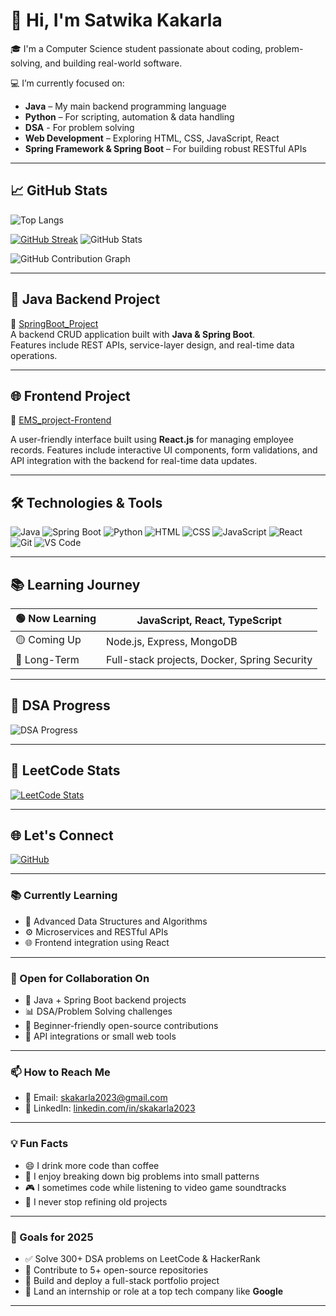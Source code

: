 # 👋 Hi, I'm Satwika Kakarla

🎓 I'm a Computer Science student passionate about coding, problem-solving, and building real-world software.

💻 I’m currently focused on:
- **Java** – My main backend programming language
- **Python** – For scripting, automation & data handling
- **DSA** - For problem solving
- **Web Development** – Exploring HTML, CSS, JavaScript, React  
- **Spring Framework & Spring Boot** – For building robust RESTful APIs  

---

## 📈 GitHub Stats

![Top Langs](https://github-readme-stats.vercel.app/api/top-langs/?username=Skakarla2023&layout=compact&theme=dark&hide_progress=false&count_private=true)    

[![GitHub Streak](https://streak-stats.demolab.com?user=Skakarla2023&theme=dark&hide_border=false)](https://git.io/streak-stats)    ![GitHub Stats](https://github-readme-stats.vercel.app/api?username=Skakarla2023&show_icons=true&theme=tokyonight&hide_border=false)  

![GitHub Contribution Graph](https://github-readme-activity-graph.vercel.app/graph?username=Skakarla2023&theme=tokyo-night&area=true&hide_border=true)

---



## 🚀 Java Backend Project

🔗 [SpringBoot_Project](https://github.com/Skakarla2023/SpringBoot_Project.git)  
A backend CRUD application built with **Java & Spring Boot**.  
Features include REST APIs, service-layer design, and real-time data operations.

---

## 🌐 Frontend Project

🔗 [EMS_project-Frontend](https://github.com/Skakarla2023/EMS_project_Frontend.git)

A user-friendly interface built using **React.js** for managing employee records.
Features include interactive UI components, form validations, and API integration with the backend for real-time data updates.

---

## 🛠️ Technologies & Tools

![Java](https://img.shields.io/badge/Java-ED8B00?style=flat&logo=java&logoColor=white)
![Spring Boot](https://img.shields.io/badge/SpringBoot-6DB33F?style=flat&logo=spring-boot&logoColor=white)
![Python](https://img.shields.io/badge/Python-3776AB?style=flat&logo=python&logoColor=white)
![HTML](https://img.shields.io/badge/HTML5-E34F26?style=flat&logo=html5&logoColor=white)
![CSS](https://img.shields.io/badge/CSS3-1572B6?style=flat&logo=css3&logoColor=white)
![JavaScript](https://img.shields.io/badge/JavaScript-F7DF1E?style=flat&logo=javascript&logoColor=black)
![React](https://img.shields.io/badge/React-20232A?style=flat&logo=react&logoColor=61DAFB)
![Git](https://img.shields.io/badge/Git-F05032?style=flat&logo=git&logoColor=white)
![VS Code](https://img.shields.io/badge/VSCode-007ACC?style=flat&logo=visual-studio-code&logoColor=white)

---

## 📚 Learning Journey

| 🟢 Now Learning | JavaScript, React, TypeScript |
|----------------|-------------------------------|
| 🟡 Coming Up    | Node.js, Express, MongoDB     |
| 🔵 Long-Term    | Full-stack projects, Docker, Spring Security |

---



## 🧮 DSA Progress

![DSA Progress](https://progress-bar.dev/25/?title=Completed&width=300)


---


## 🧮 LeetCode Stats

[![LeetCode Stats](https://leetcard.jacoblin.cool/learner_sk?theme=light&font=baloo)](https://leetcode.com/learner_sk/)


---

## 🌐 Let's Connect

[![GitHub](https://img.shields.io/badge/GitHub-000?style=flat&logo=github)](https://github.com/Skakarla2023)


---

### 📚 Currently Learning

- 🧠 Advanced Data Structures and Algorithms
- ⚙️ Microservices and RESTful APIs
- 🌐 Frontend integration using React
---

### 🤝 Open for Collaboration On

- 🚀 Java + Spring Boot backend projects
- 📊 DSA/Problem Solving challenges
- 🌱 Beginner-friendly open-source contributions
- 📂 API integrations or small web tools

---

### 📫 How to Reach Me

- 📧 Email: [skakarla2023@gmail.com](mailto:your.email@example.com)
- 🔗 LinkedIn: [linkedin.com/in/skakarla2023](https://www.linkedin.com/in/skakarla2023)
---

### 💡 Fun Facts

- 😄 I drink more code than coffee
- 🧩 I enjoy breaking down big problems into small patterns
- 🎮 I sometimes code while listening to video game soundtracks
- 📌 I never stop refining old projects

---

### 🎯 Goals for 2025

- ✅ Solve 300+ DSA problems on LeetCode & HackerRank
- 🔗 Contribute to 5+ open-source repositories
- 🌟 Build and deploy a full-stack portfolio project
- 💼 Land an internship or role at a top tech company like **Google**

---

